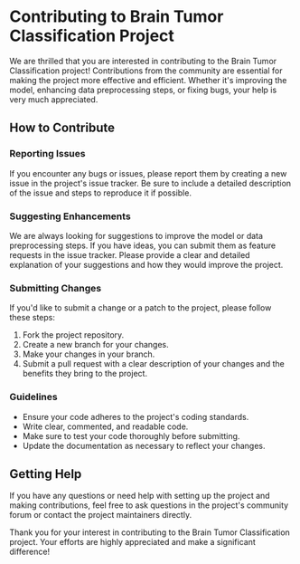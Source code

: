 
# Contributing to Brain Tumor Classification Project

We are thrilled that you are interested in contributing to the Brain Tumor Classification project! Contributions from the community are essential for making the project more effective and efficient. Whether it's improving the model, enhancing data preprocessing steps, or fixing bugs, your help is very much appreciated.

## How to Contribute

### Reporting Issues

If you encounter any bugs or issues, please report them by creating a new issue in the project's issue tracker. Be sure to include a detailed description of the issue and steps to reproduce it if possible.

### Suggesting Enhancements

We are always looking for suggestions to improve the model or data preprocessing steps. If you have ideas, you can submit them as feature requests in the issue tracker. Please provide a clear and detailed explanation of your suggestions and how they would improve the project.

### Submitting Changes

If you'd like to submit a change or a patch to the project, please follow these steps:

1. Fork the project repository.
2. Create a new branch for your changes.
3. Make your changes in your branch.
4. Submit a pull request with a clear description of your changes and the benefits they bring to the project.

### Guidelines

- Ensure your code adheres to the project's coding standards.
- Write clear, commented, and readable code.
- Make sure to test your code thoroughly before submitting.
- Update the documentation as necessary to reflect your changes.

## Getting Help

If you have any questions or need help with setting up the project and making contributions, feel free to ask questions in the project's community forum or contact the project maintainers directly.

Thank you for your interest in contributing to the Brain Tumor Classification project. Your efforts are highly appreciated and make a significant difference!
